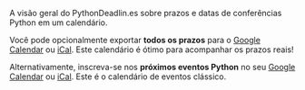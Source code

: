 A visão geral do PythonDeadlin.es sobre prazos e datas de conferências Python em um calendário.

Você pode opcionalmente exportar **todos os prazos** para o <a href="https://calendar.google.com/calendar/r?cid={{ site.url }}/{{ site.github_repo }}.ics">Google Calendar</a> ou <a href="{{ site.baseurl }}/{{ site.github_repo }}.ics">iCal</a>. Este calendário é ótimo para acompanhar os prazos reais!

Alternativamente, inscreva-se nos **próximos eventos Python** no seu <a href="https://calendar.google.com/calendar/r?cid={{ site.url }}/python-conferences.ics">Google Calendar</a> ou <a href="{{ site.baseurl }}/python-conferences.ics">iCal</a>. Este é o calendário de eventos clássico.
